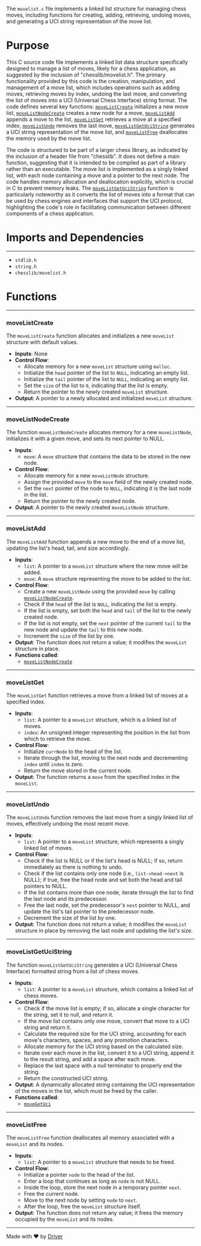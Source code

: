 <!--------------------------------------------------------------------------------->
<!-- IMPORTANT: This file is auto-generated by Driver (https://driver.ai). -------->
<!-- Manual edits may be overwritten on future commits. --------------------------->
<!--------------------------------------------------------------------------------->

The `movelist.c` file implements a linked list structure for managing chess moves, including functions for creating, adding, retrieving, undoing moves, and generating a UCI string representation of the move list.

# Purpose
This C source code file implements a linked list data structure specifically designed to manage a list of moves, likely for a chess application, as suggested by the inclusion of "chesslib/movelist.h". The primary functionality provided by this code is the creation, manipulation, and management of a move list, which includes operations such as adding moves, retrieving moves by index, undoing the last move, and converting the list of moves into a UCI (Universal Chess Interface) string format. The code defines several key functions: [`moveListCreate`](#moveListCreate) initializes a new move list, [`moveListNodeCreate`](#moveListNodeCreate) creates a new node for a move, [`moveListAdd`](#moveListAdd) appends a move to the list, [`moveListGet`](#moveListGet) retrieves a move at a specified index, [`moveListUndo`](#moveListUndo) removes the last move, [`moveListGetUciString`](#moveListGetUciString) generates a UCI string representation of the move list, and [`moveListFree`](#moveListFree) deallocates the memory used by the move list.

The code is structured to be part of a larger chess library, as indicated by the inclusion of a header file from "chesslib". It does not define a main function, suggesting that it is intended to be compiled as part of a library rather than an executable. The move list is implemented as a singly linked list, with each node containing a move and a pointer to the next node. The code handles memory allocation and deallocation explicitly, which is crucial in C to prevent memory leaks. The [`moveListGetUciString`](#moveListGetUciString) function is particularly noteworthy as it converts the list of moves into a format that can be used by chess engines and interfaces that support the UCI protocol, highlighting the code's role in facilitating communication between different components of a chess application.
# Imports and Dependencies

---
- `stdlib.h`
- `string.h`
- `chesslib/movelist.h`


# Functions

---
### moveListCreate<!-- {{#callable:moveListCreate}} -->
The `moveListCreate` function allocates and initializes a new `moveList` structure with default values.
- **Inputs**: None
- **Control Flow**:
    - Allocate memory for a new `moveList` structure using `malloc`.
    - Initialize the `head` pointer of the list to `NULL`, indicating an empty list.
    - Initialize the `tail` pointer of the list to `NULL`, indicating an empty list.
    - Set the `size` of the list to `0`, indicating that the list is empty.
    - Return the pointer to the newly created `moveList` structure.
- **Output**: A pointer to a newly allocated and initialized `moveList` structure.


---
### moveListNodeCreate<!-- {{#callable:moveListNodeCreate}} -->
The function `moveListNodeCreate` allocates memory for a new `moveListNode`, initializes it with a given move, and sets its next pointer to NULL.
- **Inputs**:
    - `move`: A `move` structure that contains the data to be stored in the new node.
- **Control Flow**:
    - Allocate memory for a new `moveListNode` structure.
    - Assign the provided `move` to the `move` field of the newly created node.
    - Set the `next` pointer of the node to `NULL`, indicating it is the last node in the list.
    - Return the pointer to the newly created node.
- **Output**: A pointer to the newly created `moveListNode` structure.


---
### moveListAdd<!-- {{#callable:moveListAdd}} -->
The `moveListAdd` function appends a new move to the end of a move list, updating the list's head, tail, and size accordingly.
- **Inputs**:
    - `list`: A pointer to a `moveList` structure where the new move will be added.
    - `move`: A `move` structure representing the move to be added to the list.
- **Control Flow**:
    - Create a new `moveListNode` using the provided `move` by calling [`moveListNodeCreate`](#moveListNodeCreate).
    - Check if the `head` of the list is `NULL`, indicating the list is empty.
    - If the list is empty, set both the `head` and `tail` of the list to the newly created node.
    - If the list is not empty, set the `next` pointer of the current `tail` to the new node and update the `tail` to this new node.
    - Increment the `size` of the list by one.
- **Output**: The function does not return a value; it modifies the `moveList` structure in place.
- **Functions called**:
    - [`moveListNodeCreate`](#moveListNodeCreate)


---
### moveListGet<!-- {{#callable:moveListGet}} -->
The `moveListGet` function retrieves a move from a linked list of moves at a specified index.
- **Inputs**:
    - `list`: A pointer to a `moveList` structure, which is a linked list of moves.
    - `index`: An unsigned integer representing the position in the list from which to retrieve the move.
- **Control Flow**:
    - Initialize `currNode` to the head of the list.
    - Iterate through the list, moving to the next node and decrementing `index` until `index` is zero.
    - Return the move stored in the current node.
- **Output**: The function returns a `move` from the specified index in the `moveList`.


---
### moveListUndo<!-- {{#callable:moveListUndo}} -->
The `moveListUndo` function removes the last move from a singly linked list of moves, effectively undoing the most recent move.
- **Inputs**:
    - `list`: A pointer to a `moveList` structure, which represents a singly linked list of moves.
- **Control Flow**:
    - Check if the list is NULL or if the list's head is NULL; if so, return immediately as there is nothing to undo.
    - Check if the list contains only one node (i.e., `list->head->next` is NULL); if true, free the head node and set both the head and tail pointers to NULL.
    - If the list contains more than one node, iterate through the list to find the last node and its predecessor.
    - Free the last node, set the predecessor's `next` pointer to NULL, and update the list's tail pointer to the predecessor node.
    - Decrement the size of the list by one.
- **Output**: The function does not return a value; it modifies the `moveList` structure in place by removing the last node and updating the list's size.


---
### moveListGetUciString<!-- {{#callable:moveListGetUciString}} -->
The function `moveListGetUciString` generates a UCI (Universal Chess Interface) formatted string from a list of chess moves.
- **Inputs**:
    - `list`: A pointer to a `moveList` structure, which contains a linked list of chess moves.
- **Control Flow**:
    - Check if the move list is empty; if so, allocate a single character for the string, set it to null, and return it.
    - If the move list contains only one move, convert that move to a UCI string and return it.
    - Calculate the required size for the UCI string, accounting for each move's characters, spaces, and any promotion characters.
    - Allocate memory for the UCI string based on the calculated size.
    - Iterate over each move in the list, convert it to a UCI string, append it to the result string, and add a space after each move.
    - Replace the last space with a null terminator to properly end the string.
    - Return the constructed UCI string.
- **Output**: A dynamically allocated string containing the UCI representation of the moves in the list, which must be freed by the caller.
- **Functions called**:
    - [`moveGetUci`](move.c.md#moveGetUci)


---
### moveListFree<!-- {{#callable:moveListFree}} -->
The `moveListFree` function deallocates all memory associated with a `moveList` and its nodes.
- **Inputs**:
    - `list`: A pointer to a `moveList` structure that needs to be freed.
- **Control Flow**:
    - Initialize a pointer `node` to the head of the list.
    - Enter a loop that continues as long as `node` is not NULL.
    - Inside the loop, store the next node in a temporary pointer `next`.
    - Free the current node.
    - Move to the next node by setting `node` to `next`.
    - After the loop, free the `moveList` structure itself.
- **Output**: The function does not return any value; it frees the memory occupied by the `moveList` and its nodes.



---
Made with ❤️ by [Driver](https://www.driver.ai/)